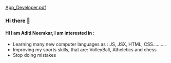 [App_Developer.pdf](https://github.com/aditineemkar/aditineemkar/files/6377021/App_Developer.pdf)
### Hi there 👋

#### Hi I am Aditi Neemkar, I am interested in :
* Learning many new computer languages as : JS, JSX, HTML, CSS..........
* Improving my sports skills, that are: VolleyBall, Atheletics and chess
* Stop doing mistakes
